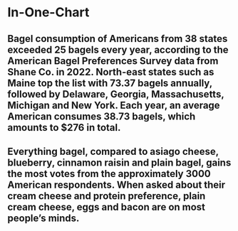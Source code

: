 # In-One-Chart
## Bagel consumption of Americans from 38 states exceeded 25 bagels every year,  according to the American Bagel Preferences Survey data from Shane Co. in 2022. North-east states such as Maine top the list with 73.37 bagels annually, followed by Delaware, Georgia, Massachusetts, Michigan and New York. Each year, an average American consumes 38.73 bagels, which amounts to $276 in total. 

## Everything bagel, compared to asiago cheese, blueberry, cinnamon raisin and plain bagel, gains the most votes from the approximately 3000 American respondents. When asked about their cream cheese and protein preference, plain cream cheese, eggs and bacon are on most people’s minds. 


